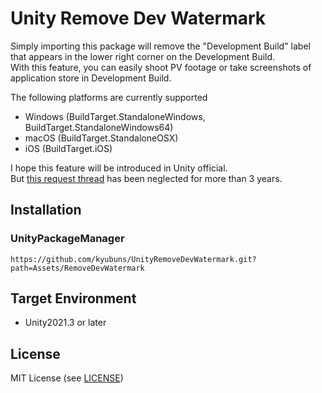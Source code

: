 Unity Remove Dev Watermark
===

Simply importing this package will remove the "Development Build" label that appears in the lower right corner on the Development Build.  
With this feature, you can easily shoot PV footage or take screenshots of application store in Development Build.

The following platforms are currently supported

- Windows (BuildTarget.StandaloneWindows, BuildTarget.StandaloneWindows64)
- macOS (BuildTarget.StandaloneOSX)
- iOS (BuildTarget.iOS)

I hope this feature will be introduced in Unity official.  
But [this request thread](https://forum.unity.com/threads/remove-development-build-watermark-without-giving-up-the-build-option.944772/) has been neglected for more than 3 years.


## Installation

### UnityPackageManager

`https://github.com/kyubuns/UnityRemoveDevWatermark.git?path=Assets/RemoveDevWatermark`

## Target Environment

- Unity2021.3 or later

## License

MIT License (see [LICENSE](LICENSE))
